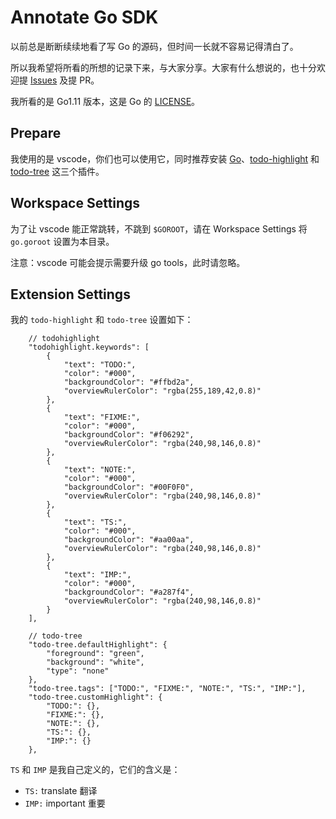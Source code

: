 # Annotate Go SDK

以前总是断断续续地看了写 Go 的源码，但时间一长就不容易记得清白了。

所以我希望将所看的所想的记录下来，与大家分享。大家有什么想说的，也十分欢迎提 [Issues](https://github.com/lizebang/annotate-go-sdk/issues/new) 及提 PR。

我所看的是 Go1.11 版本，这是 Go 的 [LICENSE](./GO-LICENSE)。

## Prepare

我使用的是 vscode，你们也可以使用它，同时推荐安装 [Go](https://marketplace.visualstudio.com/items?itemName=ms-vscode.Go)、[todo-highlight](https://marketplace.visualstudio.com/items?itemName=wayou.vscode-todo-highlight) 和 [todo-tree](https://marketplace.visualstudio.com/items?itemName=Gruntfuggly.todo-tree) 这三个插件。

## Workspace Settings

为了让 vscode 能正常跳转，不跳到 `$GOROOT`，请在 Workspace Settings 将 `go.goroot` 设置为本目录。

注意：vscode 可能会提示需要升级 go tools，此时请忽略。

## Extension Settings

我的 `todo-highlight` 和 `todo-tree` 设置如下：

```settings
	// todohighlight
	"todohighlight.keywords": [
		{
			"text": "TODO:",
			"color": "#000",
			"backgroundColor": "#ffbd2a",
			"overviewRulerColor": "rgba(255,189,42,0.8)"
		},
		{
			"text": "FIXME:",
			"color": "#000",
			"backgroundColor": "#f06292",
			"overviewRulerColor": "rgba(240,98,146,0.8)"
		},
		{
			"text": "NOTE:",
			"color": "#000",
			"backgroundColor": "#00F0F0",
			"overviewRulerColor": "rgba(240,98,146,0.8)"
		},
		{
			"text": "TS:",
			"color": "#000",
			"backgroundColor": "#aa00aa",
			"overviewRulerColor": "rgba(240,98,146,0.8)"
		},
		{
			"text": "IMP:",
			"color": "#000",
			"backgroundColor": "#a287f4",
			"overviewRulerColor": "rgba(240,98,146,0.8)"
		}
	],

	// todo-tree
	"todo-tree.defaultHighlight": {
		"foreground": "green",
		"background": "white",
		"type": "none"
	},
	"todo-tree.tags": ["TODO:", "FIXME:", "NOTE:", "TS:", "IMP:"],
	"todo-tree.customHighlight": {
		"TODO:": {},
		"FIXME:": {},
		"NOTE:": {},
		"TS:": {},
		"IMP:": {}
	},
```

`TS` 和 `IMP` 是我自己定义的，它们的含义是：

- `TS:` translate 翻译
- `IMP:` important 重要
